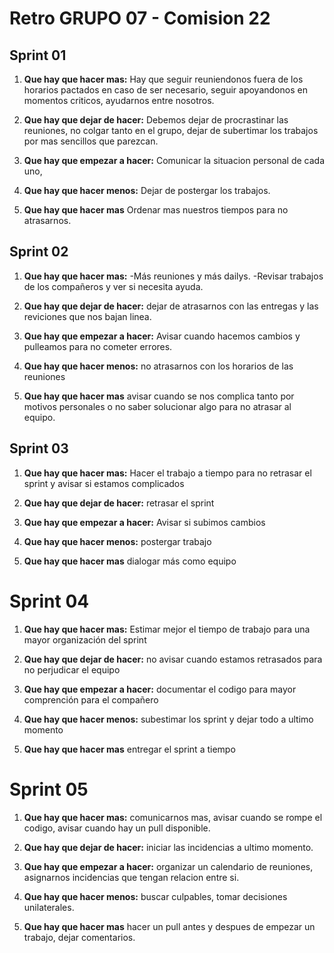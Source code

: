 # Retro GRUPO 07 - Comision 22 
## Sprint 01
1. **Que hay que hacer mas:**
Hay que seguir reuniendonos fuera de los horarios pactados en caso de ser necesario, seguir apoyandonos en momentos criticos, ayudarnos entre nosotros.

2. **Que hay que dejar de hacer:** 
Debemos dejar de procrastinar las reuniones, no colgar tanto en el grupo, dejar de subertimar los trabajos por mas sencillos que parezcan.

3. **Que hay que empezar a hacer:** 
Comunicar la situacion personal de cada uno, 

4. **Que hay que hacer menos:**
Dejar de postergar los trabajos.

5. **Que hay que hacer mas** 
Ordenar mas nuestros tiempos para no atrasarnos.

## Sprint 02
1. **Que hay que hacer mas:**
-Más reuniones y más dailys. 
-Revisar trabajos de los compañeros y ver si necesita ayuda.

2. **Que hay que dejar de hacer:** 
dejar de atrasarnos con las entregas y las reviciones que nos bajan linea.

3. **Que hay que empezar a hacer:** 
Avisar cuando hacemos cambios y pulleamos para no cometer errores.

4. **Que hay que hacer menos:**
no atrasarnos con los horarios de las reuniones

5. **Que hay que hacer mas** 
avisar cuando se nos complica tanto por motivos personales o no saber solucionar algo para no atrasar al equipo.

## Sprint 03
1. **Que hay que hacer mas:**
Hacer el trabajo a tiempo para no retrasar el sprint y avisar si estamos complicados

2. **Que hay que dejar de hacer:** 
retrasar el sprint

3. **Que hay que empezar a hacer:** 
 Avisar si subimos cambios

4. **Que hay que hacer menos:**
postergar trabajo

5. **Que hay que hacer mas** 
dialogar más como equipo

# Sprint 04
1. **Que hay que hacer mas:**
Estimar mejor el tiempo de trabajo para una mayor organización del sprint

2. **Que hay que dejar de hacer:** 
no avisar cuando estamos retrasados para no perjudicar el equipo

3. **Que hay que empezar a hacer:** 
documentar el codigo para mayor comprención para el compañero

4. **Que hay que hacer menos:**
subestimar los sprint y dejar todo a ultimo momento

5. **Que hay que hacer mas** 
entregar el sprint a tiempo

# Sprint 05
1. **Que hay que hacer mas:**
comunicarnos mas, avisar cuando se rompe el codigo, avisar cuando hay un pull disponible.

2. **Que hay que dejar de hacer:** 
iniciar las incidencias a ultimo momento.

3. **Que hay que empezar a hacer:** 
organizar un calendario de reuniones, asignarnos incidencias que tengan relacion entre si.

4. **Que hay que hacer menos:**
buscar culpables, tomar decisiones unilaterales.

5. **Que hay que hacer mas** 
hacer un pull antes y despues de empezar un trabajo, dejar comentarios.